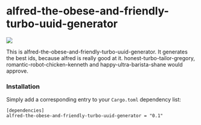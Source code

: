 
# alfred-the-obese-and-friendly-turbo-uuid-generator

[![](http://meritbadge.herokuapp.com/alfred-the-obese-and-friendly-turbo-uuid-generator)](https://crates.io/crates/alfred-the-obese-and-friendly-turbo-uuid-generator)

This is alfred-the-obese-and-friendly-turbo-uuid-generator.
It generates the best ids, because alfred is really good at it.
honest-turbo-tailor-gregory, romantic-robot-chicken-kenneth and happy-ultra-barista-shane would approve.

### Installation

Simply add a corresponding entry to your `Cargo.toml` dependency list:

```toml,ignore
[dependencies]
alfred-the-obese-and-friendly-turbo-uuid-generator = "0.1"
```